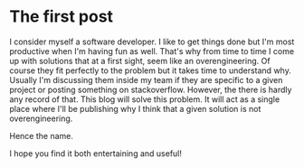 # The first post

I consider myself a software developer.
I like to get things done but I'm most productive when I'm having fun as well.
That's why from time to time I come up with solutions that at a first sight, seem like an overengineering.
Of course they fit perfectly to the problem but it takes time to understand why.
Usually I'm discussing them inside my team if they are specific to a given project or posting something on stackoverflow.
However, the there is hardly any record of that.
This blog will solve this problem.
It will act as a single place where I'll be publishing why I think that a given solution is not overengineering.

Hence the name.

I hope you find it both entertaining and useful!

